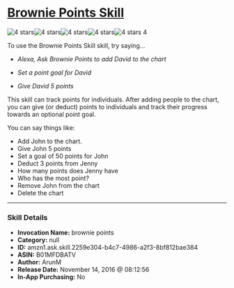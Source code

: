 # [Brownie Points Skill](http://alexa.amazon.com/#skills/amzn1.ask.skill.2259e304-b4c7-4986-a2f3-8bf812bae384)
![4 stars](../../images/ic_star_black_18dp_1x.png)![4 stars](../../images/ic_star_black_18dp_1x.png)![4 stars](../../images/ic_star_black_18dp_1x.png)![4 stars](../../images/ic_star_black_18dp_1x.png)![4 stars](../../images/ic_star_border_black_18dp_1x.png) 4

To use the Brownie Points Skill skill, try saying...

* *Alexa, Ask Brownie Points to add David to the chart*

* *Set a point goal for David*

* *Give David 5 points*

This skill can track points for individuals. After adding people to the chart, you can give (or deduct) points to individuals and track their  progress towards an optional point goal. 

You can say things like:
- Add John to the chart. 
- Give John 5 points
- Set a goal of 50 points for John
- Deduct 3 points from Jenny
- How many points does Jenny have
- Who has the most point?
- Remove John from the chart
- Delete the chart

***

### Skill Details

* **Invocation Name:** brownie points
* **Category:** null
* **ID:** amzn1.ask.skill.2259e304-b4c7-4986-a2f3-8bf812bae384
* **ASIN:** B01MFDBATV
* **Author:** ArunM
* **Release Date:** November 14, 2016 @ 08:12:56
* **In-App Purchasing:** No

